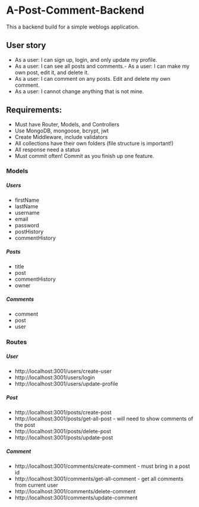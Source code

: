 # A-Post-Comment-Backend

This a backend build for a simple weblogs application.

## User story

- As a user: I can sign up, login, and only update my profile.
- As a user: I can see all posts and comments.- As a user: I can make my own post, edit it, and delete it.
- As a user: I can comment on any posts. Edit and delete my own comment.
- As a user: I cannot change anything that is not mine.

## Requirements:

- Must have Router, Models, and Controllers
- Use MongoDB, mongoose, bcrypt, jwt
- Create Middleware, include validators
- All collections have their own folders (file structure is important!)
- All response need a status
- Must commit often! Commit as you finish up one feature.

### Models

##### Users

- firstName
- lastName
- username
- email
- password
- postHistory
- commentHistory

##### Posts

- title
- post
- commentHistory
- owner

##### Comments

- comment
- post
- user

### Routes

##### User

- http://localhost:3001/users/create-user
- http://localhost:3001/users/login
- http://localhost:3001/users/update-profile

##### Post

- http://localhost:3001/posts/create-post
- http://localhost:3001/posts/get-all-post - will need to show comments of the post
- http://localhost:3001/posts/delete-post
- http://localhost:3001/posts/update-post

##### Comment

- http://localhost:3001/comments/create-comment - must bring in a post id
- http://localhost:3001/comments/get-all-comment - get all comments from current user
- http://localhost:3001/comments/delete-comment
- http://localhost:3001/comments/update-comment

